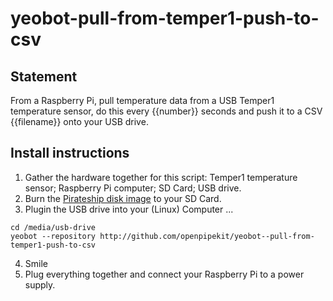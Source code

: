 # yeobot-pull-from-temper1-push-to-csv

## Statement
From a Raspberry Pi, pull temperature data from a USB Temper1 temperature sensor, do this every {{number}} seconds and push it to a CSV {{filename}} onto your USB drive.

## Install instructions

1. Gather the hardware together for this script: Temper1 temperature sensor; Raspberry Pi computer; SD Card; USB drive.
2. Burn the [Pirateship disk image](http://pirate.sh) to your SD Card.
3. Plugin the USB drive into your (Linux) Computer ...
```
cd /media/usb-drive
yeobot --repository http://github.com/openpipekit/yeobot--pull-from-temper1-push-to-csv
```
4. Smile
5. Plug everything together and connect your Raspberry Pi to a power supply. 
